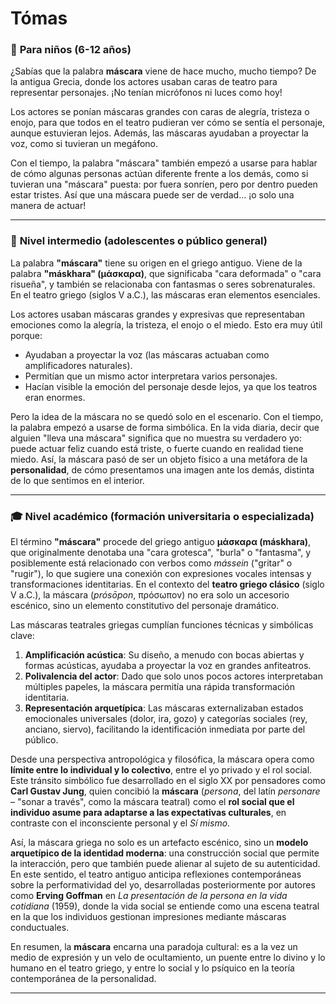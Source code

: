 # Tómas

### 🌟 **Para niños (6-12 años)**

¿Sabías que la palabra **máscara** viene de hace mucho, mucho tiempo? De la antigua Grecia, donde los actores usaban caras de teatro para representar personajes. ¡No tenían micrófonos ni luces como hoy!

Los actores se ponían máscaras grandes con caras de alegría, tristeza o enojo, para que todos en el teatro pudieran ver cómo se sentía el personaje, aunque estuvieran lejos. Además, las máscaras ayudaban a proyectar la voz, como si tuvieran un megáfono.

Con el tiempo, la palabra "máscara" también empezó a usarse para hablar de cómo algunas personas actúan diferente frente a los demás, como si tuvieran una "máscara" puesta: por fuera sonríen, pero por dentro pueden estar tristes. Así que una máscara puede ser de verdad… ¡o solo una manera de actuar!

---

### 🌿 **Nivel intermedio (adolescentes o público general)**

La palabra **"máscara"** tiene su origen en el griego antiguo. Viene de la palabra **"máskhara" (μάσκαρα)**, que significaba "cara deformada" o "cara risueña", y también se relacionaba con fantasmas o seres sobrenaturales. En el teatro griego (siglos V a.C.), las máscaras eran elementos esenciales.

Los actores usaban máscaras grandes y expresivas que representaban emociones como la alegría, la tristeza, el enojo o el miedo. Esto era muy útil porque:

- Ayudaban a proyectar la voz (las máscaras actuaban como amplificadores naturales).
- Permitían que un mismo actor interpretara varios personajes.
- Hacían visible la emoción del personaje desde lejos, ya que los teatros eran enormes.

Pero la idea de la máscara no se quedó solo en el escenario. Con el tiempo, la palabra empezó a usarse de forma simbólica. En la vida diaria, decir que alguien "lleva una máscara" significa que no muestra su verdadero yo: puede actuar feliz cuando está triste, o fuerte cuando en realidad tiene miedo. Así, la máscara pasó de ser un objeto físico a una metáfora de la **personalidad**, de cómo presentamos una imagen ante los demás, distinta de lo que sentimos en el interior.

---

### 🎓 **Nivel académico (formación universitaria o especializada)**

El término **"máscara"** procede del griego antiguo **μάσκαρα (máskhara)**, que originalmente denotaba una "cara grotesca", "burla" o "fantasma", y posiblemente está relacionado con verbos como *mássein* ("gritar" o "rugir"), lo que sugiere una conexión con expresiones vocales intensas y transformaciones identitarias. En el contexto del **teatro griego clásico** (siglo V a.C.), la máscara (*prósōpon*, πρόσωπον) no era solo un accesorio escénico, sino un elemento constitutivo del personaje dramático.

Las máscaras teatrales griegas cumplían funciones técnicas y simbólicas clave:

1. **Amplificación acústica**: Su diseño, a menudo con bocas abiertas y formas acústicas, ayudaba a proyectar la voz en grandes anfiteatros.
2. **Polivalencia del actor**: Dado que solo unos pocos actores interpretaban múltiples papeles, la máscara permitía una rápida transformación identitaria.
3. **Representación arquetípica**: Las máscaras externalizaban estados emocionales universales (dolor, ira, gozo) y categorías sociales (rey, anciano, siervo), facilitando la identificación inmediata por parte del público.

Desde una perspectiva antropológica y filosófica, la máscara opera como **límite entre lo individual y lo colectivo**, entre el yo privado y el rol social. Este tránsito simbólico fue desarrollado en el siglo XX por pensadores como **Carl Gustav Jung**, quien concibió la **máscara** (*persona*, del latín *personare* – "sonar a través", como la máscara teatral) como el **rol social que el individuo asume para adaptarse a las expectativas culturales**, en contraste con el inconsciente personal y el *Sí mismo*.

Así, la máscara griega no solo es un artefacto escénico, sino un **modelo arquetípico de la identidad moderna**: una construcción social que permite la interacción, pero que también puede alienar al sujeto de su autenticidad. En este sentido, el teatro antiguo anticipa reflexiones contemporáneas sobre la performatividad del yo, desarrolladas posteriormente por autores como **Erving Goffman** en *La presentación de la persona en la vida cotidiana* (1959), donde la vida social se entiende como una escena teatral en la que los individuos gestionan impresiones mediante máscaras conductuales.

En resumen, la **máscara** encarna una paradoja cultural: es a la vez un medio de expresión y un velo de ocultamiento, un puente entre lo divino y lo humano en el teatro griego, y entre lo social y lo psíquico en la teoría contemporánea de la personalidad.

--- 